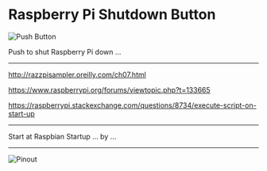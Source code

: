 # Raspberry Pi Shutdown Button

![Push Button](https://static.thenounproject.com/png/509859-200.png)

Push to shut Raspberry Pi down ...

---

http://razzpisampler.oreilly.com/ch07.html

https://www.raspberrypi.org/forums/viewtopic.php?t=133665

https://raspberrypi.stackexchange.com/questions/8734/execute-script-on-start-up

---

Start at Raspbian Startup ... by ...

---

![Pinout](http://razzpisampler.oreilly.com/images/rpck_1101.png)

